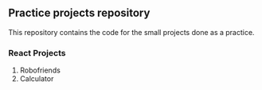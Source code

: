 ## Practice projects repository

This repository contains the code for the small projects done as a practice.

### React Projects
1. Robofriends
2. Calculator